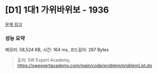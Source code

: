 # [D1] 1대1 가위바위보 - 1936 

[문제 링크](https://swexpertacademy.com/main/code/problem/problemDetail.do?contestProbId=AV5PjKXKALcDFAUq) 

### 성능 요약

메모리: 58,524 KB, 시간: 164 ms, 코드길이: 287 Bytes



> 출처: SW Expert Academy, https://swexpertacademy.com/main/code/problem/problemList.do